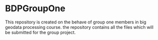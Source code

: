 # BDPGroupOne
This repository is created on the behave of group one members in big geodata processing course. the repository contains all the files which will be submitted for the group project. 
